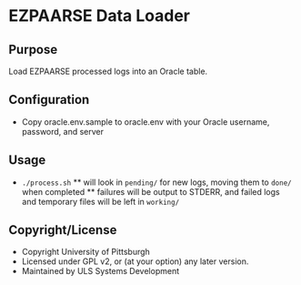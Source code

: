 # EZPAARSE Data Loader

## Purpose
Load EZPAARSE processed logs into an Oracle table.

## Configuration
 * Copy oracle.env.sample to oracle.env with your Oracle username, password, and server

## Usage
 * `./process.sh`
   ** will look in `pending/` for new logs, moving them to `done/` when completed
   ** failures will be output to STDERR, and failed logs and temporary files will be left in `working/`

## Copyright/License
 * Copyright University of Pittsburgh
 * Licensed under GPL v2, or (at your option) any later version.
 * Maintained by ULS Systems Development
